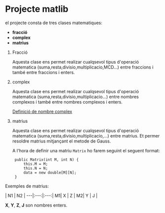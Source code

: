 # Projecte matlib

el projecte consta de tres clases matematiques:

* **fracció**
* **complex**
* **matrius**

1. Fracció

    Aquesta clase ens permet realizar cualqsevol tipus d'operació matematica (suma,resta,divisio,multiplicacio,MCD...) entre fraccions i també entre fraccions i enters.

2. complex

    Aquesta clase ens permet realizar cualqsevol tipus d'operació matematica (suma,resta,divisio,multiplicacio...) entre nombres complexos i també entre nombres complexos i enters.

    [Definició de nombre complex](https://ca.wikipedia.org/wiki/Nombre_complex)

3. matrius

    Aquesta clase ens permet realizar cualqsevol tipus d'operació matematica (suma,resta,divisio,multiplicacio,...) entre matrius.
Et permer resoldre matrius mitjançant el metode de Gauss.

    A l'hora de definir una matriu `Matrix` ho farem seguint el seguent format:

        public Matrix(int M, int N) {
            this.M = M;
            this.N = N;
            data = new double[M][N];
        }

Exemples de matrius:

   |  N1 |  N2 |
---|:---:|:---:|
 M1|  X  |  Z  |
 M2|  Y  |  J  |

**X**, **Y**, **Z**, **J** son nombres enters.









